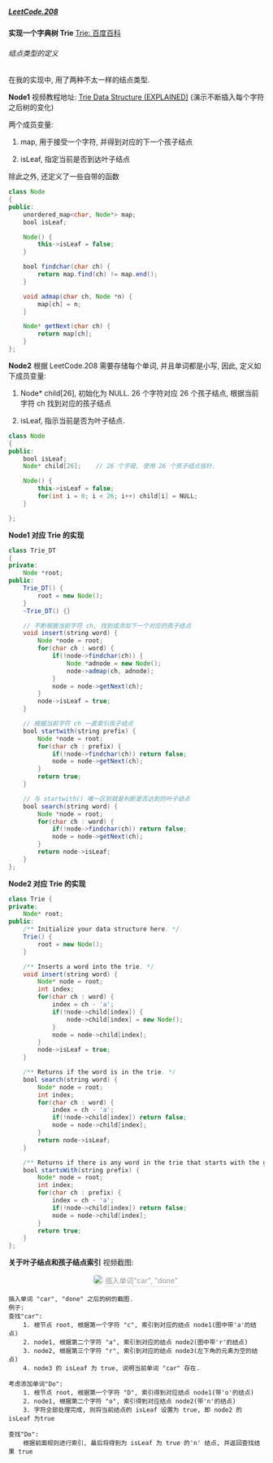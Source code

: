 ##### [LeetCode.208](https://leetcode.com/problems/implement-trie-prefix-tree/submissions/)

**实现一个字典树 Trie**
[Trie: 百度百科](https://baike.baidu.com/item/%E5%AD%97%E5%85%B8%E6%A0%91/9825209?fromtitle=Trie&fromid=140945&fr=aladdin)

###### 结点类型的定义
在我的实现中, 用了两种不太一样的结点类型.

**Node1**
视频教程地址: [Trie Data Structure (EXPLAINED)](https://www.youtube.com/watch?v=-urNrIAQnNo)
(演示不断插入每个字符之后树的变化)

两个成员变量:

1. map, 用于接受一个字符, 并得到对应的下一个孩子结点

2. isLeaf, 指定当前是否到达叶子结点

除此之外, 还定义了一些自带的函数
```java
class Node
{
public:
	unordered_map<char, Node*> map;
	bool isLeaf;

	Node() {
		this->isLeaf = false;
	}

	bool findchar(char ch) {
		return map.find(ch) != map.end();
	}

	void admap(char ch, Node *n) {
		map[ch] = n;
	}

	Node* getNext(char ch) {
		return map[ch];
	}
};
```

**Node2**
根据 LeetCode.208 需要存储每个单词, 并且单词都是小写, 因此, 定义如下成员变量:

1. Node* child[26], 初始化为 NULL. 26 个字符对应 26 个孩子结点, 根据当前字符 ch 找到对应的孩子结点

2. isLeaf, 指示当前是否为叶子结点.

```java
class Node
{
public:
    bool isLeaf;
    Node* child[26];    // 26 个字母, 使用 26 个孩子结点指针.

    Node() {
        this->isLeaf = false;
        for(int i = 0; i < 26; i++) child[i] = NULL;
    }

};
```

**Node1 对应 Trie 的实现**

```java
class Trie_DT
{
private:
	Node *root;
public:
	Trie_DT() {
		root = new Node();
	}
	~Trie_DT() {}

	// 不断根据当前字符 ch, 找到或添加下一个对应的孩子结点
	void insert(string word) {
		Node *node = root;
		for(char ch : word) {
			if(!node->findchar(ch)) {
				Node *adnode = new Node();
				node->admap(ch, adnode);
			}
			node = node->getNext(ch);
		}
		node->isLeaf = true;
	}

	// 根据当前字符 ch 一直索引孩子结点
	bool startwith(string prefix) {
		Node *node = root;
		for(char ch : prefix) {
			if(!node->findchar(ch)) return false;
			node = node->getNext(ch);
		}
		return true;
	}

	// 与 startwith() 唯一区别就是判断是否达到的叶子结点
	bool search(string word) {
		Node *node = root;
		for(char ch : word) {
			if(!node->findchar(ch)) return false;
			node = node->getNext(ch);
		}
		return node->isLeaf;
	}
};
```

**Node2 对应 Trie 的实现**
```java
class Trie {
private:
    Node* root;
public:
    /** Initialize your data structure here. */
    Trie() {
        root = new Node();
    }

    /** Inserts a word into the trie. */
    void insert(string word) {
        Node* node = root;
        int index;
        for(char ch : word) {
            index = ch - 'a';
            if(!node->child[index]) {
                node->child[index] = new Node();
            }
            node = node->child[index];
        }
        node->isLeaf = true;
    }

    /** Returns if the word is in the trie. */
    bool search(string word) {
        Node* node = root;
        int index;
        for(char ch : word) {
            index = ch - 'a';
            if(!node->child[index]) return false;
            node = node->child[index];
        }
        return node->isLeaf;
    }

    /** Returns if there is any word in the trie that starts with the given prefix. */
    bool startsWith(string prefix) {
        Node* node = root;
        int index;
        for(char ch : prefix) {
            index = ch - 'a';
            if(!node->child[index]) return false;
            node = node->child[index];
        }
        return true;
    }
};
```

**关于叶子结点和孩子结点索引**
视频截图:
<center>
    <img style="border-radius: 0.3125em;
    box-shadow: 0 2px 4px 0 rgba(34,36,38,.12),0 2px 10px 0 rgba(34,36,38,.08);"
    src="https://raw.githubusercontent.com/wiki/13278880070/PIC/11-14-pic1.png">
    <div style="color:orange; border-bottom: 1px solid #d9d9d9;
    display: inline-block;
    color: #999;
    padding: 2px;">插入单词"car", "done"</div>
</center>

```
插入单词 "car", "done" 之后的树的截图.
例子:
查找"car":
	1. 根节点 root, 根据第一个字符 "c", 索引到对应的结点 node1(图中带'a'的结点)
	2. node1, 根据第二个字符 "a", 索引到对应的结点 node2(图中带'r'的结点)
	3. node2, 根据第三个字符 "r", 索引到对应的结点 node3(左下角的元素为空的结点)
	4. node3 的 isLeaf 为 true, 说明当前单词 "car" 存在.

考虑添加单词"Do":
	1. 根节点 root, 根据第一个字符 "D", 索引得到对应结点 node1(带'o'的结点)
	2. node1, 根据第二个字符 "o", 索引得到对应结点 node2(带'n'的结点)
	3. 字符全部处理完成, 则将当前结点的 isLeaf 设置为 true, 即 node2 的 isLeaf 为true

查找"Do":
	根据前面规则进行索引, 最后将得到为 isLeaf 为 true 的'n' 结点, 并返回查找结果 true
```